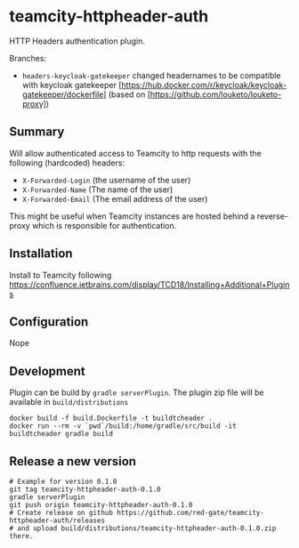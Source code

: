 # teamcity-httpheader-auth

HTTP Headers authentication plugin.

Branches:

* `headers-keycloak-gatekeeper` changed headernames to be compatible with keycloak gatekeeper [https://hub.docker.com/r/keycloak/keycloak-gatekeeper/dockerfile] (based on [https://github.com/louketo/louketo-proxy])

## Summary
Will allow authenticated access to Teamcity to http requests with the following (hardcoded) headers:
* `X-Forwarded-Login` (the username of the user)
* `X-Forwarded-Name` (The name of the user)
* `X-Forwarded-Email` (The email address of the user)

This might be useful when Teamcity instances are hosted behind a reverse-proxy which is responsible for authentication.

## Installation

Install to Teamcity following https://confluence.jetbrains.com/display/TCD18/Installing+Additional+Plugins

## Configuration

Nope

## Development

Plugin can be build by `gradle serverPlugin`. The plugin zip file will be available in `build/distributions`

    docker build -f build.Dockerfile -t buildtcheader .
    docker run --rm -v `pwd`/build:/home/gradle/src/build -it buildtcheader gradle build

## Release a new version

```
# Example for version 0.1.0
git tag teamcity-httpheader-auth-0.1.0
gradle serverPlugin
git push origin teamcity-httpheader-auth-0.1.0
# Create release on github https://github.com/red-gate/teamcity-httpheader-auth/releases
# and upload build/distributions/teamcity-httpheader-auth-0.1.0.zip there.
```
